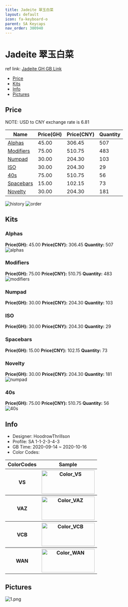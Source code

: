 ```yaml
---
title: Jadeite 翠玉白菜
layout: default
icon: fa-keyboard-o
parent: SA Keycaps
nav_order: 300940
---
```


# Jadeite 翠玉白菜

ref link: [Jadeite GH GB Link](https://geekhack.org/index.php?topic=108595.0)  
* [Price](#price)  
* [Kits](#kits)  
* [Info](#info)  
* [Pictures](#pictures)  


## Price  

NOTE: USD to CNY exchange rate is 6.81

| Name          | Price(GH)    |  Price(CNY) | Quantity |
| ------------- | ------------ |  ---------- | -------- |
|[Alphas](#alphas)|45.00|306.45|507|
|[Modifiers](#modifiers)|75.00|510.75|483|
|[Numpad](#numpad)|30.00|204.30|103|
|[ISO](#iso)|30.00|204.30|29|
|[40s](#40s)|75.00|510.75|56|
|[Spacebars](#spacebars)|15.00|102.15|73|
|[Novelty](#novelty)|30.00|204.30|181|

<img src="{{ 'assets/images/sa-keycaps/jadeite/history.png' | relative_url }}" alt="history" class="image featured">
<img src="{{ 'assets/images/sa-keycaps/jadeite/order.png' | relative_url }}" alt="order" class="image featured">

## Kits  
### Alphas  
**Price(GH):** 45.00    **Price(CNY):** 306.45    **Quantity:** 507  
<img src="{{ 'assets/images/sa-keycaps/jadeite/kits_pics/alphas.jpg' | relative_url }}" alt="alphas" class="image featured">

### Modifiers  
**Price(GH):** 75.00    **Price(CNY):** 510.75    **Quantity:** 483  
<img src="{{ 'assets/images/sa-keycaps/jadeite/kits_pics/modifiers.jpg' | relative_url }}" alt="modifiers" class="image featured">

### Numpad  
**Price(GH):** 30.00    **Price(CNY):** 204.30    **Quantity:** 103  

### ISO  
**Price(GH):** 30.00    **Price(CNY):** 204.30    **Quantity:** 29  

### Spacebars  
**Price(GH):** 15.00    **Price(CNY):** 102.15    **Quantity:** 73  

### Novelty  
**Price(GH):** 30.00    **Price(CNY):** 204.30    **Quantity:** 181  
<img src="{{ 'assets/images/sa-keycaps/jadeite/kits_pics/numpad.jpg' | relative_url }}" alt="numpad" class="image featured">

### 40s  
**Price(GH):** 75.00    **Price(CNY):** 510.75    **Quantity:** 56  
<img src="{{ 'assets/images/sa-keycaps/jadeite/kits_pics/40s.jpg' | relative_url }}" alt="40s" class="image featured">

## Info  
* Designer: HoodrowThrillson   
* Profile: SA 1-1-2-3-4-3  
* GB Time: 2020-09-14 ~ 2020-10-16  
* Color Codes:  

<table style="width:100%">
  <tr>
    <th>ColorCodes</th>
    <th>Sample</th>
  </tr>
  <tr>
    <th>VS</th>
    <th><img src="{{ 'assets/images/sa-keycaps/SP_ColorCodes/abs/SP_Abs_ColorCodes_VS.png' | relative_url }}" alt="Color_VS" height="75" width="170"></th>
  </tr>
  <tr>
    <th>VAZ</th>
    <th><img src="{{ 'assets/images/sa-keycaps/SP_ColorCodes/abs/SP_Abs_ColorCodes_VAZ.png' | relative_url }}" alt="Color_VAZ" height="75" width="170"></th>
  </tr>
  <tr>
    <th>VCB</th>
    <th><img src="{{ 'assets/images/sa-keycaps/SP_ColorCodes/abs/SP_Abs_ColorCodes_VCB.png' | relative_url }}" alt="Color_VCB" height="75" width="170"></th>
  </tr>
  <tr>
    <th>WAN</th>
    <th><img src="{{ 'assets/images/sa-keycaps/SP_ColorCodes/abs/SP_Abs_ColorCodes_WAN.png' | relative_url }}" alt="Color_WAN" height="75" width="170"></th>
  </tr>
</table>

## Pictures  
<img src="{{ 'assets/images/sa-keycaps/jadeite/rendering_pics/1.png' | relative_url }}" alt="1.png" class="image featured">
